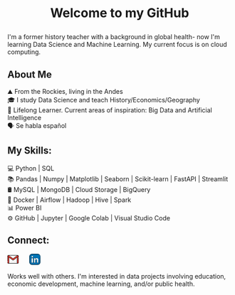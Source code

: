# <p align="center">Welcome to my GitHub</p>

I'm a former history teacher with a background in global health- now I'm learning Data Science and Machine Learning. My current focus is on cloud computing.<br>

## About Me
⛰️ From the Rockies, living in the Andes<br>
🎓 I study Data Science and teach History/Economics/Geography<br>
🌱 Lifelong Learner. Current areas of inspiration: Big Data and Artificial Intelligence<br>
🗣️ Se habla español<br> 


## My Skills:
💻 Python | SQL<br>
📚 Pandas | Numpy | Matplotlib | Seaborn | Scikit-learn | FastAPI | Streamlit<br>
🛢  MySQL | MongoDB | Cloud Storage | BigQuery<br>
🔧 Docker | Airflow | Hadoop | Hive | Spark<br>
📊 Power BI<br>
⚙️ GitHub | Jupyter | Google Colab | Visual Studio Code<br>


## Connect: 
<p align="left">
  <a href="mailto:away.mathay@gmail.com" style="display: inline-block; margin-right: 10px;">
    <img src="images/gm_image.png" alt="Gmail" width="25" height="25" />
  </a>
  <a href="https://www.linkedin.com/in/patrickmathay/" style="display: inline-block; margin-left: 10px;">
    <img src="images/lkd_image.png" alt="LinkedIn: Patrick Mathay" width="25" height="25" />
  </a>
</p>


Works well with others. I'm interested in data projects involving education, economic development, machine learning, and/or public health. 
